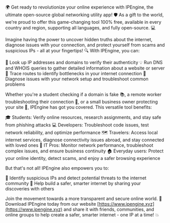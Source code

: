 🌍 Get ready to revolutionize your online experience with IPEngine, the ultimate open-source global networking utility app! 🛡️ As a gift to the world, we're proud to offer this game-changing tool 100% free, available in every country and region, supporting all languages, and fully open-source. 💻

Imagine having the power to uncover hidden truths about the internet, diagnose issues with your connection, and protect yourself from scams and suspicious IPs - all at your fingertips! 🔍 With IPEngine, you can:

📡 Look up IP addresses and domains to verify their authenticity
💡 Run DNS and WHOIS queries to gather detailed information about a website or server
🔁 Trace routes to identify bottlenecks in your internet connection
🔧 Diagnose issues with your network setup and troubleshoot common problems

Whether you're a student checking if a domain is fake 📚, a remote worker troubleshooting their connection 💼, or a small business owner protecting your site 🏢, IPEngine has got you covered. This versatile tool benefits:

🎓 Students: Verify online resources, research assignments, and stay safe from phishing attacks
💻 Developers: Troubleshoot code issues, test network reliability, and optimize performance
🗺️ Travelers: Access local internet services, diagnose connectivity issues abroad, and stay connected with loved ones
👥 IT Pros: Monitor network performance, troubleshoot complex issues, and ensure business continuity
🏠 Everyday users: Protect your online identity, detect scams, and enjoy a safer browsing experience

But that's not all! IPEngine also empowers you to:

💪 Identify suspicious IPs and detect potential threats to the internet community
🚀 Help build a safer, smarter internet by sharing your discoveries with others

Join the movement towards a more transparent and secure online world. 🌟 Download IPEngine today from our website [https://www.ipengine.xyz](https://www.ipengine.xyz) and share it with friends, communities, and online groups to help create a safer, smarter internet - one IP at a time! 💥
